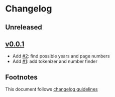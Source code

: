# Changelog

## Unreleased

## [v0.0.1]

- Add [#2]: find possible years and page numbers
- Add [#1]: add tokenizer and number finder

## Footnotes

This document follows [changelog guidelines]

[v0.0.1]: https://github.com/gnames/gnumfind/compare/v0.0.0...v0.0.1

[#20]: https://github.com/gnames/gnumfind/issues/20
[#19]: https://github.com/gnames/gnumfind/issues/19
[#18]: https://github.com/gnames/gnumfind/issues/18
[#17]: https://github.com/gnames/gnumfind/issues/17
[#16]: https://github.com/gnames/gnumfind/issues/16
[#15]: https://github.com/gnames/gnumfind/issues/15
[#14]: https://github.com/gnames/gnumfind/issues/14
[#13]: https://github.com/gnames/gnumfind/issues/13
[#12]: https://github.com/gnames/gnumfind/issues/12
[#11]: https://github.com/gnames/gnumfind/issues/11
[#10]: https://github.com/gnames/gnumfind/issues/10
[#9]: https://github.com/gnames/gnumfind/issues/9
[#8]: https://github.com/gnames/gnumfind/issues/8
[#7]: https://github.com/gnames/gnumfind/issues/7
[#6]: https://github.com/gnames/gnumfind/issues/6
[#5]: https://github.com/gnames/gnumfind/issues/5
[#4]: https://github.com/gnames/gnumfind/issues/4
[#3]: https://github.com/gnames/gnumfind/issues/3
[#2]: https://github.com/gnames/gnumfind/issues/2
[#1]: https://github.com/gnames/gnumfind/issues/1

[changelog guidelines]: https://github.com/olivierlacan/keep-a-changelog
